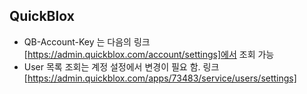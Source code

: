 ## QuickBlox

- QB-Account-Key 는 다음의 링크[https://admin.quickblox.com/account/settings]에서 조회 가능
- User 목록 조회는 계정 설정에서 변경이 필요 함. 링크[https://admin.quickblox.com/apps/73483/service/users/settings]

